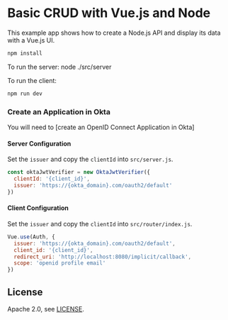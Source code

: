 # Basic CRUD with Vue.js and Node

This example app shows how to create a Node.js API and display its data with a Vue.js UI.

```bash
npm install
```

To run the server:
node ./src/server

To run the client:

```bash
npm run dev
```

### Create an Application in Okta

You will need to [create an OpenID Connect Application in Okta]

#### Server Configuration

Set the `issuer` and copy the `clientId` into `src/server.js`.

```javascript
const oktaJwtVerifier = new OktaJwtVerifier({
  clientId: '{client_id}',
  issuer: 'https://{okta_domain}.com/oauth2/default'
})
```

#### Client Configuration

Set the `issuer` and copy the `clientId` into `src/router/index.js`.

```javascript
Vue.use(Auth, {
  issuer: 'https://{okta_domain}.com/oauth2/default',
  client_id: '{client_id}',
  redirect_uri: 'http://localhost:8080/implicit/callback',
  scope: 'openid profile email'
})
```

## License

Apache 2.0, see [LICENSE](LICENSE).
